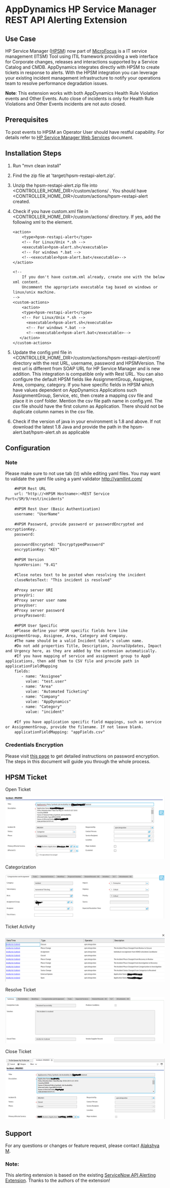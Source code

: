 # AppDynamics HP Service Manager REST API Alerting Extension

## Use Case
HP Service Manager ([HPSM](https://software.microfocus.com/en-us/products/service-management-automation-suite/overview)) now part of [MicroFocus](https://software.microfocus.com/en-us/home) is a IT service management (ITSM) Tool using ITIL framework providing a web interface for Corporate changes, releases and interactions supported by a Service Catalog and CMDB. AppDynamics integrates directly with HPSM to create tickets in response to alerts. With the HPSM integration you can leverage your existing incident management infrastructure to notify your operations team to resolve performance degradation issues.

**Note**: This extension works with both AppDynamics Health Rule Violation events and Other Events. Auto close of incidents is only for Health Rule Violations and Other Events incidents are not auto closed. 

## Prerequisites

To post events to HPSM an Operator User should have restful capability. For details refer to [HP Service Manager Web Services](https://docs.microfocus.com/SM/9.41/Codeless/Content/Resources/PDF_PD/HP_Service_Manager_Web_Services_codeless.pdf) document.

## Installation Steps

 1. Run "mvn clean install"

 2. Find the zip file at 'target/hpsm-restapi-alert.zip'.

 3. Unzip the hpsm-restapi-alert.zip file into <CONTROLLER_HOME_DIR>/custom/actions/ . You should have  <CONTROLLER_HOME_DIR>/custom/actions/hpsm-restapi-alert created.

 4. Check if you have custom.xml file in <CONTROLLER_HOME_DIR>/custom/actions/ directory. If yes, add the following xml to the <custom-actions> element.
	```
   	<action>
		<type>hpsm-restapi-alert</type>
		<!-- For Linux/Unix *.sh -->
		<executable>hpsm-alert.sh</executable>
		<!-- For windows *.bat -->
		<!--<executable>hpsm-alert.bat</executable>-->
	</action>
  	```
	```
	<!-- 
		If you don't have custom.xml already, create one with the below xml content.
		Uncomment the appropriate executable tag based on windows or linux/unix machine.
	-->
	<custom-actions>
   		<action>
       	<type>hpsm-restapi-alert</type>
       	<!-- For Linux/Unix *.sh -->
          <executable>hpsm-alert.sh</executable>
          <!-- For windows *.bat -->
          <!--<executable>hpsm-alert.bat</executable>-->
       </action>
    </custom-actions>
    ```

 5. Update the config.yml file in <CONTROLLER_HOME_DIR>/custom/actions/hpsm-restapi-alert/conf/ directory with the rest URL, username, password and HPSMVersion. The rest url is different from SOAP URL for HP Service Manager and is new addition. This integration is compatible only with Rest URL. You can also configure the default HPSM fields like AssignmentGroup, Assignee, Area, company, category. If you have specific fields in HPSM which have values dependent on AppDynamics Applications such AssignmentGroup, Service, etc, then create a mapping csv file and place it in conf folder. Mention the csv file path name in config.yml. The csv file should have the first column as Application. There should not be duplicate column names in the csv file.

 6. Check if the version of java in your environment is 1.8 and above. If not download the latest 1.8 Java and provide the path in the hpsm-alert.bat/hpsm-alert.sh as applicable 

## Configuration

### Note
Please make sure to not use tab (\t) while editing yaml files. You may want to validate the yaml file using a yaml validator http://yamllint.com/


```
	#HPSM Rest URL
	url: "http://<HPSM Hostname>:<REST Service Port>/SM/9/rest/incidents"
	
	#HPSM Rest User (Basic Authentication)
	username: "UserName"
	
	#HPSM Password, provide password or passwordEncrypted and encryptionKey.
	password:
	
	passwordEncrypted: "EncryptypedPassword"
	encryptionKey: "KEY"
	
	#HPSM Version
	hpsmVersion: "9.41"
	
	#Close notes text to be posted when resolving the incident
	closeNotesText: "This incident is resolved"
	
	#Proxy server URI
	proxyUri:
	#Proxy server user name
	proxyUser:
	#Proxy server password
	proxyPassword:
	
	#HPSM User Specific
	#Please define your HPSM specific fields here like AssignmentGroup, Assignee, Area, Category and Company.
	#The name should be a valid Incident table's column name.
	#Do not add properties Title, Description, JournalUpdates, Impact and Urgency here, as they are added by the extension automatically.
	#If you have mapping of service and assignment group to AppD applications, then add them to CSV file and provide path in applicationFieldMapping
	fields:
	   - name: "Assignee"
	     value: "test.user"
	   - name: "Area"
	     value: "Automated Ticketing"
	   - name: "Company"
	     value: "AppDynamics"
	   - name: "Category"
	     value: "incident"
	
	#If you have application specific field mappings, such as service or AssignmentGroup, provide the filename. If not leave blank.
	applicationFieldMapping: "appFields.csv"

```

### Credentials Encryption
Please visit [this page](https://community.appdynamics.com/t5/Knowledge-Base/How-to-use-Password-Encryption-with-Extensions/ta-p/29397) to get detailed instructions on password encryption. The steps in this document will guide you through the whole process.

## HPSM Ticket
Open Ticket

![Alt text](openTicket.png?raw=true "OpenTicket")

Categorization

![Alt text](categorize.png?raw=true "categorizationAndAssignment")

Ticket Activity

![Alt text](pastActivities.png?raw=true "pastActivities")

Resolve Ticket

![Alt text](resolveStatus.png?raw=true "resolveStatus")

Close Ticket

![Alt text](closedTicket.png?raw=true "ClosedTicket")


## Support
For any questions or changes or feature request, please contact [Alakshya M](mailto:alakshya.m@gmail.com).

### Note: 
This alerting extension is based on the existing [ServiceNow API Alerting Extension](https://github.com/Appdynamics/servicenow-api-alerting-extension). Thanks to the authors of the extension!
